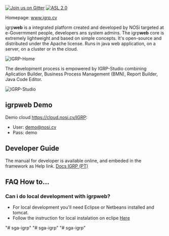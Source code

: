 [![Join us on Gitter](https://badges.gitter.im/igrpweb/template.svg)](https://gitter.im/igrpweb/template?utm_source=badge&utm_medium=badge&utm_campaign=pr-badge)
[![ASL 2.0](https://img.shields.io/hexpm/l/plug.svg)](https://github.com/NOSiCode-CV/IGRP-Java-Template-Eclipse/blob/master/README.md)

Homepage: www.igrp.cv

igrp**web** is a integrated platform created and developed by NOSi targeted at e-Govermment people, developers ans system admins. The igrp**web** core is extremely lightweight and based on simple concepts. 
It's open-source and distributed under the Apache license. Runs in java web application, on a server, on a cluster or in the cloud.

![IGRP-Home](root-images/igrp-home.jpg)

The development process is empowered by IGRP-Studio combining Aplication Builder, Business Process Management (BMN), Report Builder, Java Code Editor. 

![IGRP-Studio](root-images/igrp-studio.jpg)

## igrpweb Demo

Demo cloud https://cloud.nosi.cv/IGRP:
- User: demo@nosi.cv
- Pass: demo

## Developer Guide

The manual for developer is available online, and embeded in the framework as Help link. 
[Docs IGRP (PT)](https://docs.igrp.cv)


## FAQ How to...

### Can i do local development with igrp**web**?

- For local development you'll need Eclipse or Netbeans installed and tomcat. 
- Follow the instruction for local instalation on eclipe <a href="https://www.youtube.com/watch?v=-Verby5QJ14&t=31s" target="_blank"> Here</a>






"# sga-igrp" 
"# sga-igrp" 
"# sga-igrp" 
